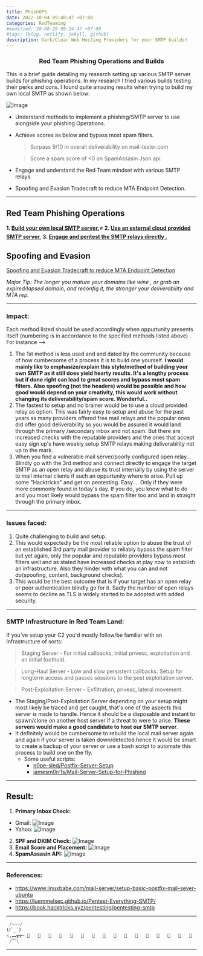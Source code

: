 ```yaml
---
title: PhishOPS
date: 2022-10-04 09:48:47 +07:00
categories: RedTeaming
#modified: 20-08-29 09:24:47 +07:00
#tags: [blog, netlify, jekyll, github]
description: Dark/Clear Web Hosting Providers for your SMTP builds!
---
```


<h3 align="center">Red Team Phishing Operations and Builds</h3>

This is a brief guide detailing my research setting up various SMTP server builds for phishing operations. In my research I tried various builds testing their perks and cons. I found quite amazing results when trying to build my own local SMTP as shown below:

  ![Image](https://raw.githubusercontent.com/m3rcer/m3rcer.github.io/master/_posts/redteaming/PhishOPS/images/postfix_install_34.png)

* Understand methods to implement a phishing/SMTP server to use alongside your phishing Operations.
* Achieve scores as below and bypass most spam filters.
  > Surpass 9/10 in overall deliverability on mail-tester.com

  > Score a spam score of <0 on SpamAssasin Json api.
* Engage and understand the Red Team mindset with various SMTP relays.
* Spoofing and Evasion Tradecraft to reduce MTA Endpoint Detection.

_________________________________________________________________________________________________


## Red Team Phishing Operations

__1. [Build your own local SMTP server.](/permalinks/keylogger/local_smtp.md)⭐__
__2. [Use an external cloud provided SMTP server.](/permalinks/PhishOPS/Cloud-smtp.md)__
__3. [Engage and pentest the SMTP relays directly .](/permalinks/PhishOPS/direct-smtp.md)__

## Spoofing and Evasion

[Spoofing and Evasion Tradecraft to reduce MTA Endpoint Detection](/permalinks/PhishOPS/PhishNSpoof.md)

_Major Tip: The longer you mature your domains like wine , or grab an expired/lapsed domain, and reconfig it, the stronger your deliverability and MTA rep._

_________________________________________________________________________________________________

### Impact:

Each method listed should be used accordingly when oppurtunity presents itself (numbering is in accordance to the specified methods listed above) .
For instance -->
  1. The 1st method is less used and and dated by the community because of how cumbersome of a process it is to build one yourself. 
  **I would mainly like to emphasize/explain this style/method of building your own SMTP as it still does yield hearty results. It's a lengthy process but if done right can lead to great scores and bypass most spam filters. Also spoofing (not the headers) would be possible and how good would depend on your creativity, this would work without changing its deliverability/spam score. Wonderful..** 
  2. The fastest to setup and no brainer would be to use a cloud provided relay as option. This was fairly easy to setup and abuse for the past years as many providers offered free mail relays and the popular ones did offer good deliverability so you would be assured it would land through the primary /secondary inbox and not spam. But there are increased checks with the reputable providers and the ones that accept easy sign up's have weakly setup SMTP relays making deliverability not up to the mark.
  3. When you find a vulnerable mail server/poorly configured open relay... Blindly go with the 3rd method and connect directly to engage the target SMTP as an open relay and abuse its trust internally by using the server to mail internal clients if such an oppurtunity where to arise. Pull up some "Hacktricks" and get on pentesting.
  Easy.... Only if they were  more commonly found in today's day. If you do, you know what to do and you most likely would bypass the spam filter too and land in straight through the primary inbox.

_________________________________________________________________________________________________

### Issues faced:

1. Quite challenging to build and setup. 
2. This would expectedly be the most reliable option to abuse the trust of an established 3rd party mail provider to reliably bypass the spam filter but yet again, only the popular and reputable providers bypass most filters well and as stated have increased checks at play now to establish an infrastructure. Also they hinder with what you can and not do(spoofing, content, background checks).
3. This would be the best outcome that is if your target has an open relay or poor authentication blindly go for it. Sadly the number of open relays seems to decline as TLS is widely started to be adopted with added security. 

_________________________________________________________________________________________________

### SMTP Infrastructure in Red Team Land:

If you've setup your C2 you'd mostly follow/be familiar with an Infrastructure of sorts:
  > Staging Server - For initial callbacks, initial privesc, exploitation and an initial foothold.

  > Long-Haul Server - Low and slow persistent callbacks. Setup for longterm access and passes sessions to the post exploitation server.

  > Post-Exploitation Server - Exfiltration, privesc, lateral movement.
* The Staging/Post-Exploitation Server depending on your setup might most likely be traced and get caught, that's one of the aspects this server is made to handle. Hence it should be a disposable and instant to spawn/clone on another host server if a threat to were to arise. **These servers would make a good candidate to host our SMTP server**.
* It definitely would be cumbersome to rebuild the local mail server again and again if your server is taken down/detected hence it would be smart to create a backup of your server or use a bash script to automate this process to build one on the fly.
  - Some useful scripts:
    * [n0pe-sled/Postfix-Server-Setup](https://github.com/n0pe-sled/Postfix-Server-Setup/blob/master/ServerSetup.sh) 
    * [jamesm0rr1s/Mail-Server-Setup-for-Phishing](https://github.com/jamesm0rr1s/Mail-Server-Setup-for-Phishing)

_________________________________________________________________________________________________

## Result:


1. **Primary Inbox Check:**
  - Gmail:
  ![Image](https://raw.githubusercontent.com/m3rcer/m3rcer.github.io/master/_posts/redteaming/PhishOPS/images/postfix_install_36.png)
  - Yahoo:
  ![Image](https://raw.githubusercontent.com/m3rcer/m3rcer.github.io/master/_posts/redteaming/PhishOPS/images/postfix_install_37.png)
2. **SPF and DKIM Check:**
  ![Image](https://raw.githubusercontent.com/m3rcer/m3rcer.github.io/master/_posts/redteaming/PhishOPS/images/postfix_install_33.png)
3. **Email Score and Placement:**
  ![Image](https://raw.githubusercontent.com/m3rcer/m3rcer.github.io/master/_posts/redteaming/PhishOPS/images/postfix_install_34.png)
4. **SpamAssasin API:**
  ![Image](https://raw.githubusercontent.com/m3rcer/m3rcer.github.io/master/_posts/redteaming/PhishOPS/images/postfix_install_35.png)


_________________________________________________________________________________________________

### References:

- https://www.linuxbabe.com/mail-server/setup-basic-postfix-mail-sever-ubuntu
- https://luemmelsec.github.io/Pentest-Everything-SMTP/
- https://book.hacktricks.xyz/pentesting/pentesting-smtp

_________________________________________________________________________________________________

```python
 /~~~/
(҂`_´)        
<,︻╦╤─ 📧   📧   📧   📧   📧   📧   📧   📧   📧   📧   📧   📧   📧   📧   📧   📧   📧    
 /﹋\
```

_________________________________________________________________________________________________
